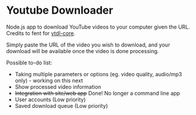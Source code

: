 # Youtube Downloader
Node.js app to download YouTube videos to your computer given the URL. Credits to fent for [ytdl-core](https://github.com/fent/node-ytdl-core).

Simply paste the URL of the video you wish to download, and your download will be available once the video is done processing.


Possible to-do list:

- Taking multiple parameters or options (eg. video quality, audio/mp3 only) - working on this next
- Show processed video information
- ~~Integration with site/web app~~ Done! No longer a command line app
- User accounts (Low priority)
- Saved download queue (Low priority)
